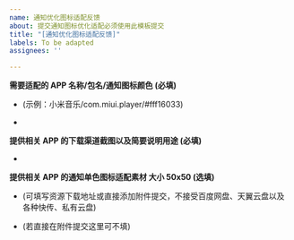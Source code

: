 ```yaml
---
name: 通知优化图标适配反馈
about: 提交通知图标优化适配必须使用此模板提交
title: "[通知优化图标适配反馈]"
labels: To be adapted
assignees: ''

---
```


**需要适配的 APP 名称/包名/通知图标颜色 (必填)**

* (示例：小米音乐/com.miui.player/#fff16033)

* 

**提供相关 APP 的下载渠道截图以及简要说明用途 (必填)**

* 

**提供相关 APP 的通知单色图标适配素材 大小 50x50 (选填)**

* (可填写资源下载地址或直接添加附件提交，不接受百度网盘、天翼云盘以及各种快传、私有云盘)

* (若直接在附件提交这里可不填)

<!--- 提交时请将括号内容包括括号全部删除，填入你自己的内容 --->
<!--- 请保留模板原始标题 --->
<!--- 不按规定提交的 issues 将直接被关闭 --->
<!--- Create by Template --->
